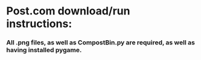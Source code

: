 # Post.com download/run instructions:
### All .png files, as well as CompostBin.py are required, as well as having installed pygame.
